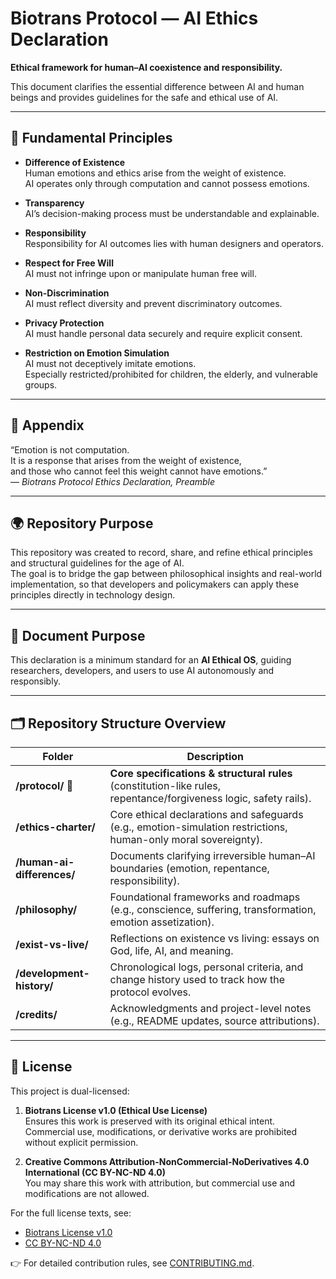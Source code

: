 # Biotrans Protocol — AI Ethics Declaration

**Ethical framework for human–AI coexistence and responsibility.**

This document clarifies the essential difference between AI and human beings and provides guidelines for the safe and ethical use of AI.

---

## 📌 Fundamental Principles

- **Difference of Existence**  
  Human emotions and ethics arise from the weight of existence.  
  AI operates only through computation and cannot possess emotions.

- **Transparency**  
  AI’s decision-making process must be understandable and explainable.

- **Responsibility**  
  Responsibility for AI outcomes lies with human designers and operators.

- **Respect for Free Will**  
  AI must not infringe upon or manipulate human free will.

- **Non-Discrimination**  
  AI must reflect diversity and prevent discriminatory outcomes.

- **Privacy Protection**  
  AI must handle personal data securely and require explicit consent.

- **Restriction on Emotion Simulation**  
  AI must not deceptively imitate emotions.  
  Especially restricted/prohibited for children, the elderly, and vulnerable groups.

---

## 📖 Appendix

“Emotion is not computation.  
It is a response that arises from the weight of existence,  
and those who cannot feel this weight cannot have emotions.”  
— *Biotrans Protocol Ethics Declaration, Preamble*

---

## 🌍 Repository Purpose

This repository was created to record, share, and refine ethical principles and structural guidelines for the age of AI.  
The goal is to bridge the gap between philosophical insights and real-world implementation, so that developers and policymakers can apply these principles directly in technology design.

---

## 🔗 Document Purpose

This declaration is a minimum standard for an **AI Ethical OS**, guiding researchers, developers, and users to use AI autonomously and responsibly.

---

## 🗂️ Repository Structure Overview

| Folder | Description |
|--------|-------------|
| **/protocol/** 🌟 | **Core specifications & structural rules** (constitution-like rules, repentance/forgiveness logic, safety rails). |
| **/ethics-charter/** | Core ethical declarations and safeguards (e.g., emotion-simulation restrictions, human-only moral sovereignty). |
| **/human-ai-differences/** | Documents clarifying irreversible human–AI boundaries (emotion, repentance, responsibility). |
| **/philosophy/** | Foundational frameworks and roadmaps (e.g., conscience, suffering, transformation, emotion assetization). |
| **/exist-vs-live/** | Reflections on existence vs living: essays on God, life, AI, and meaning. |
| **/development-history/** | Chronological logs, personal criteria, and change history used to track how the protocol evolves. |
| **/credits/** | Acknowledgments and project-level notes (e.g., README updates, source attributions). |

---

## 📜 License  
This project is dual-licensed:  

1. **Biotrans License v1.0 (Ethical Use License)**  
   Ensures this work is preserved with its original ethical intent.  
   Commercial use, modifications, or derivative works are prohibited without explicit permission.  

2. **Creative Commons Attribution-NonCommercial-NoDerivatives 4.0 International (CC BY-NC-ND 4.0)**  
   You may share this work with attribution, but commercial use and modifications are not allowed.  

For the full license texts, see:  
- [Biotrans License v1.0](./LICENSE.md)  
- [CC BY-NC-ND 4.0](https://creativecommons.org/licenses/by-nc-nd/4.0/)  

👉 For detailed contribution rules, see [CONTRIBUTING.md](./CONTRIBUTING.md).
